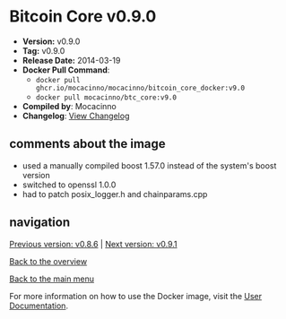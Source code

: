 # Bitcoin Core v0.9.0

- **Version:** v0.9.0
- **Tag:** v0.9.0
- **Release Date:** 2014-03-19
- **Docker Pull Command**:
  - `docker pull ghcr.io/mocacinno/mocacinno/bitcoin_core_docker:v9.0`
  - `docker pull mocacinno/btc_core:v9.0`
- **Compiled by**: Mocacinno
- **Changelog**: [View Changelog](https://github.com/bitcoin/bitcoin/blob/v0.9.0/doc/release-notes.md)

## comments about the image

- used a manually compiled boost 1.57.0 instead of the system's boost version
- switched to openssl 1.0.0
- had to patch posix_logger.h and chainparams.cpp

## navigation

[Previous version: v0.8.6](./v8.6.md) | [Next version: v0.9.1](./v9.1.md)

[Back to the overview](./Readme.md)

[Back to the main menu](../Readme.md)

For more information on how to use the Docker image, visit the [User Documentation](../userdocs/Readme.md).
